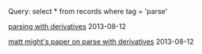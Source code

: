 Query: select * from records where tag = 'parse'

[parsing with derivatives](http://maniagnosis.crsr.net/p/parsing-with-derivatives.html)
2013-08-12


[matt might's paper on parse with derivatives](http://matt.might.net/papers/might2011derivatives.pdf)
2013-08-12


